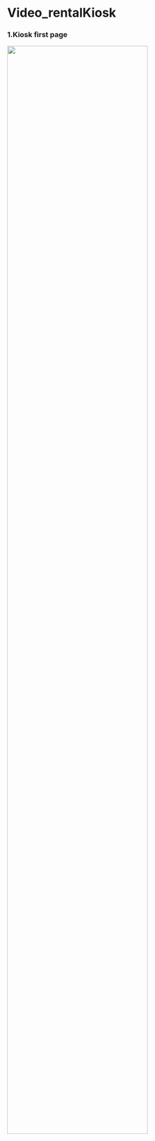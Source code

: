 # Video_rentalKiosk
### 1.Kiosk first page
<img width="80%" src="https://user-images.githubusercontent.com/72259680/118370307-fda76b80-b59e-11eb-8083-7eebe0e71237.jpg">


